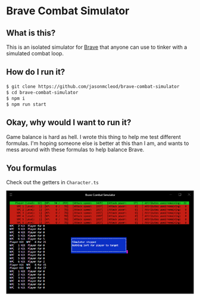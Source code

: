 # Brave Combat Simulator


## What is this?
This is an isolated simulator for [Brave](https://brave-game.com) that anyone can use to tinker with a simulated combat loop. 

## How do I run it?
```
$ git clone https://github.com/jasonmcleod/brave-combat-simulator
$ cd brave-combat-simulator
$ npm i
$ npm run start
```

## Okay, why would I want to run it?
Game balance is hard as hell. I wrote this thing to help me test different formulas. I'm hoping someone else is better at this than I am, and wants to mess around with these formulas to help balance Brave. 


## You formulas
Check out the getters in `Character.ts`

![Example](/public/screenshot.png)